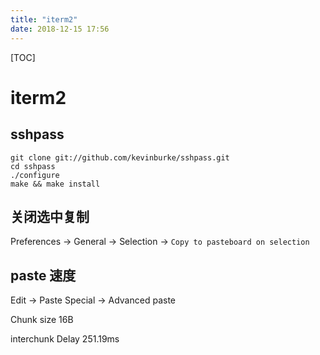 ```yaml
---
title: "iterm2"
date: 2018-12-15 17:56
---
```



[TOC]



# iterm2



## sshpass

```
git clone git://github.com/kevinburke/sshpass.git
cd sshpass
./configure
make && make install
```



## 关闭选中复制

Preferences -> General -> Selection -> `Copy to pasteboard on selection`



## paste 速度

Edit -> Paste Special -> Advanced paste

Chunk size 16B

interchunk Delay 251.19ms 




